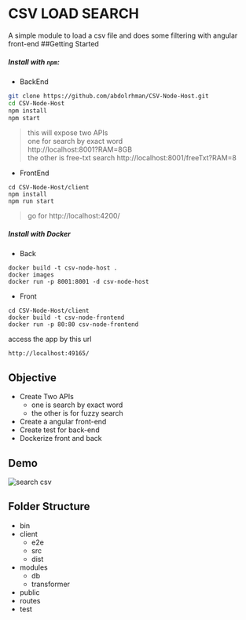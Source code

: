 # CSV LOAD SEARCH

A simple module to load a csv file and does some filtering
with angular front-end 
##Getting Started

##### Install with `npm`:
- BackEnd
```sh
git clone https://github.com/abdolrhman/CSV-Node-Host.git
cd CSV-Node-Host
npm install
npm start
```
>this will expose two APIs <br>
>one for search by exact word <br>http://localhost:8001?RAM=8GB<br>
>the other is free-txt search http://localhost:8001/freeTxt?RAM=8
- FrontEnd
```shell script
cd CSV-Node-Host/client
npm install
npm run start
```
> go for http://localhost:4200/

##### Install with Docker
- Back
```
docker build -t csv-node-host .
docker images
docker run -p 8001:8001 -d csv-node-host
```

- Front
```shell script
cd CSV-Node-Host/client
docker build -t csv-node-frontend
docker run -p 80:80 csv-node-frontend
```
access the app by this url
```
http://localhost:49165/
```

## Objective
- Create Two APIs
    - one is search by exact word
    - the other is for fuzzy search
- Create a angular front-end 
- Create test for back-end
- Dockerize front and back 
## Demo
![search csv](https://media.giphy.com/media/h5oI9LPF1b7B3drq3N/giphy.gif)

## Folder Structure

- bin 
- client
    - e2e
    - src
    - dist
- modules
    - db
    - transformer
- public
- routes
- test